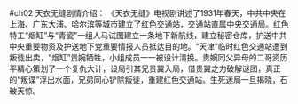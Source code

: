 #ch02
天衣无缝剧情介绍：
 《天衣无缝》电视剧讲述了1931年春天，中共中央在上海、广东大浦、哈尔滨等城市建立了红色交通站，交通站直属中央交通局。红色特工“烟缸”与“青瓷”一组人马试图建立一条地下新航线，建立秘密仓库，护送中共中央重要物资及护送地下党重要情报人员抵达目的地。“天津”临时红色交通站遭到叛徒出卖，“烟缸”贵婉牺牲，小组成员一一被设计清换。贵婉同父异母的二哥资历平精心策划了一个复仇大计，设局引其兄贵翼入局，借贵翼之力破解谜团，真正的“叛谍”浮出水面，兄弟同心铲除叛徒，重建红色交通站。生死迷局一旦揭晓，石破天惊。

 
